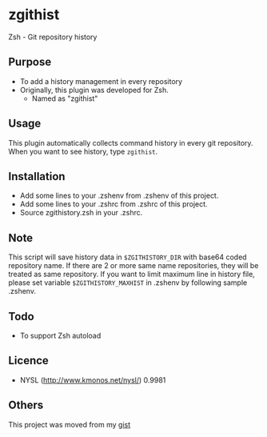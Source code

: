 # zgithist

Zsh - Git repository history

## Purpose

* To add a history management in every repository
* Originally, this plugin was developed for Zsh.
    * Named as "zgithist"

## Usage

This plugin automatically collects command history in every git repository.
When you want to see history, type `zgithist`.

## Installation

* Add some lines to your .zshenv from .zshenv of this project.
* Add some lines to your .zshrc from .zshrc of this project.
* Source zgithistory.zsh in your .zshrc.

## Note

This script will save history data in `$ZGITHISTORY_DIR` with base64 coded repository name. If there are 2 or more same name repositories, they will be treated as same repository.
If you want to limit maximum line in history file, please set variable `$ZGITHISTORY_MAXHIST` in .zshenv by following sample .zshenv.

## Todo

* To support Zsh autoload

## Licence

* NYSL (http://www.kmonos.net/nysl/) 0.9981

## Others

This project was moved from my [gist](https://gist.github.com/kmhjs/53c9cafb6b28f1904306)
